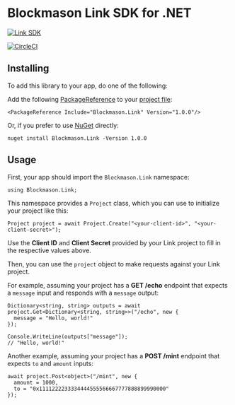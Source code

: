 # Blockmason Link SDK for .NET

[![Link SDK][6]][7]

[![CircleCI][1]][2]

## Installing

To add this library to your app, do one of the following:

Add the following [PackageReference][4] to your [project file][5]:

```
<PackageReference Include="Blockmason.Link" Version="1.0.0"/>
```

Or, if you prefer to use [NuGet][3] directly:

```
nuget install Blockmason.Link -Version 1.0.0
```

## Usage

First, your app should import the `Blockmason.Link` namespace:

```
using Blockmason.Link;
```

This namespace provides a `Project` class, which you can use to
initialize your project like this:

```
Project project = await Project.Create("<your-client-id>", "<your-client-secret>");
``` 

Use the **Client ID** and **Client Secret** provided by your Link project
to fill in the respective values above.

Then, you can use the `project` object to make requests against your
Link project.

For example, assuming your project has a **GET /echo** endpoint that
expects a `message` input and responds with a `message` output:

```
Dictionary<string, string> outputs = await project.Get<Dictionary<string, string>>("/echo", new {
  message = "Hello, world!"
});

Console.WriteLine(outputs["message"]);
// "Hello, world!"
```

Another example, assuming your project has a **POST /mint** endpoint
that expects `to` and `amount` inputs:

```
await project.Post<object>("/mint", new {
  amount = 1000,
  to = "0x1111222233334444555566667777888899990000"
});
```

[1]: https://circleci.com/gh/blockmason/link-sdk.net.svg?style=svg
[2]: https://circleci.com/gh/blockmason/link-sdk.net
[3]: https://www.nuget.org/
[4]: https://docs.microsoft.com/en-us/nuget/consume-packages/package-references-in-project-files
[5]: https://docs.microsoft.com/en-us/dotnet/core/tools/?tabs=netcore2x
[6]: https://mason.link/sdk.png
[7]: https://blockmason.link/
